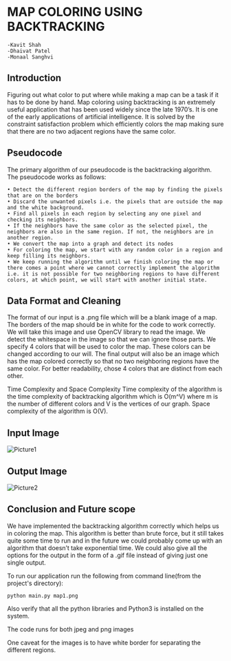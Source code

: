 # MAP COLORING USING BACKTRACKING

    -Kavit Shah
    -Dhaivat Patel
    -Monaal Sanghvi

## Introduction

 Figuring out what color to put where while making a map can be a task if it has to be done by hand. Map coloring using backtracking is an extremely useful application that has been used widely since the late 1970’s. It is one of the early applications of artificial intelligence. It is solved by the constraint satisfaction problem which efficiently colors the map making sure that there are no two adjacent regions have the same color.

## Pseudocode

The primary algorithm of our pseudocode is the backtracking algorithm.
The pseudocode works as follows:

    • Detect the different region borders of the map by finding the pixels that are on the borders
    • Discard the unwanted pixels i.e. the pixels that are outside the map and the white background.
    • Find all pixels in each region by selecting any one pixel and checking its neighbors. 
    • If the neighbors have the same color as the selected pixel, the neighbors are also in the same region. If not, the neighbors are in another region.
    • We convert the map into a graph and detect its nodes
    • For coloring the map, we start with any random color in a region and keep filling its neighbors.
    • We keep running the algorithm until we finish coloring the map or there comes a point where we cannot correctly implement the algorithm i.e. it is not possible for two neighboring regions to have different colors, at which point, we will start with another initial state.


## Data Format and Cleaning

The format of our input is a .png file which will be a blank image of a map. The borders of the map should be in white for the code to work correctly.
We will take this image and use OpenCV library to read the image. We detect the whitespace in the image so that we can ignore those parts. We specify 4 colors that will be used to color the map. These colors can be changed according to our will. The final output will also be an image which has the map colored correctly so that no two neighboring regions have the same color. For better readability, chose 4 colors that are distinct from each other.

 Time Complexity and Space Complexity
 Time complexity of the algorithm is the time complexity of backtracking algorithm which is O(m^V) where m is the number of different colors and V is the vertices of our graph. Space complexity of the algorithm is O(V).


## Input Image

![Picture1](https://user-images.githubusercontent.com/79534543/123884246-d28f9600-d918-11eb-9c95-8e2469df2b34.jpg)

## Output Image

![Picture2](https://user-images.githubusercontent.com/79534543/123884312-f6eb7280-d918-11eb-998b-3bc155c5eb73.jpg)

## Conclusion and Future scope

We have implemented the backtracking algorithm correctly which helps us in coloring the map. This algorithm is better than brute force, but it still takes quite some time to run and in the future we could probably come up with an algorithm that doesn’t take exponential time. We could also give all the options for the output in the form of a .gif file instead of giving just one single output.

To run our application run the following from command line(from the project's directory):

	python main.py map1.png

Also verify that all the python libraries and Python3 is installed on the system.

The code runs for both jpeg and png images

One caveat for the images is to have white border for separating the different regions.	
